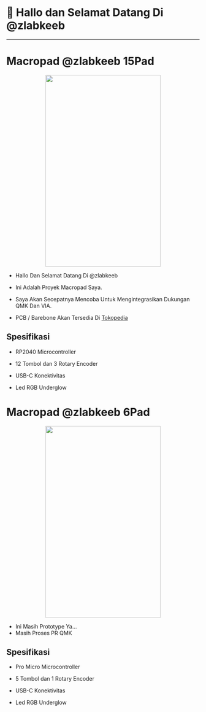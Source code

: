 <p align="center">
  <h1>👋 Hallo dan Selamat Datang Di @zlabkeeb</h1>
  <hr>
</p>

# Macropad @zlabkeeb 15Pad

<p align="center">
  <img width="300" height="500" src="https://i.imgur.com/E5Ajv0fh.jpeg">
</p>

- Hallo Dan Selamat Datang Di @zlabkeeb

- Ini Adalah Proyek Macropad Saya.
- Saya Akan Secepatnya Mencoba Untuk Mengintegrasikan Dukungan QMK Dan VIA.
- PCB / Barebone Akan Tersedia Di [Tokopedia](https://www.tokopedia.com/zahranetid)

## Spesifikasi

- RP2040 Microcontroller

- 12 Tombol dan 3 Rotary Encoder

- USB-C Konektivitas

- Led RGB Underglow

#

# Macropad @zlabkeeb 6Pad

<p align="center">
  <img width="300" height="500" src="https://i.imgur.com/Ugc3R2Th.jpeg">
</p>

- Ini Masih Prototype Ya...
- Masih Proses PR QMK

## Spesifikasi

- Pro Micro Microcontroller

- 5 Tombol dan 1 Rotary Encoder

- USB-C Konektivitas

- Led RGB Underglow
